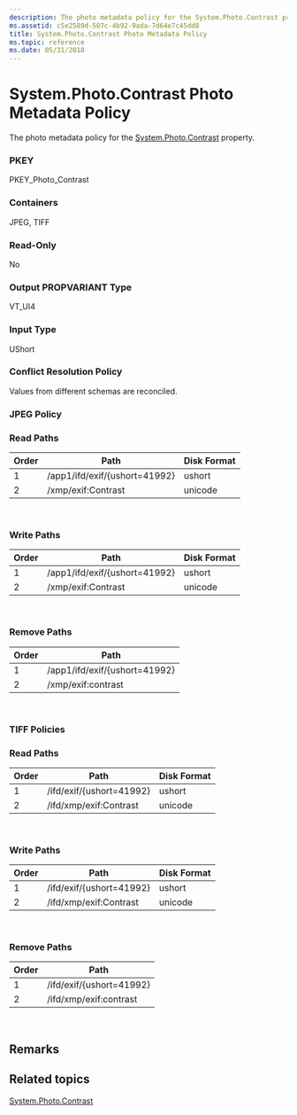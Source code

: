 ```yaml
---
description: The photo metadata policy for the System.Photo.Contrast property.
ms.assetid: c5e2589d-507c-4b92-9ada-7d64e7c45dd8
title: System.Photo.Contrast Photo Metadata Policy
ms.topic: reference
ms.date: 05/31/2018
---
```


# System.Photo.Contrast Photo Metadata Policy

The photo metadata policy for the [System.Photo.Contrast](../properties/props-system-photo-contrast.md) property.

### PKEY

PKEY\_Photo\_Contrast

### Containers

JPEG, TIFF

### Read-Only

No

### Output PROPVARIANT Type

VT\_UI4

### Input Type

UShort

### Conflict Resolution Policy

Values from different schemas are reconciled.

### JPEG Policy

### Read Paths



| Order | Path                          | Disk Format |
|-------|-------------------------------|-------------|
| 1     | /app1/ifd/exif/{ushort=41992} | ushort      |
| 2     | /xmp/exif:Contrast            | unicode     |



 

### Write Paths



| Order | Path                          | Disk Format |
|-------|-------------------------------|-------------|
| 1     | /app1/ifd/exif/{ushort=41992} | ushort      |
| 2     | /xmp/exif:Contrast            | unicode     |



 

### Remove Paths



| Order | Path                          |
|-------|-------------------------------|
| 1     | /app1/ifd/exif/{ushort=41992} |
| 2     | /xmp/exif:contrast            |



 

### TIFF Policies

### Read Paths



| Order | Path                     | Disk Format |
|-------|--------------------------|-------------|
| 1     | /ifd/exif/{ushort=41992} | ushort      |
| 2     | /ifd/xmp/exif:Contrast   | unicode     |



 

### Write Paths



| Order | Path                     | Disk Format |
|-------|--------------------------|-------------|
| 1     | /ifd/exif/{ushort=41992} | ushort      |
| 2     | /ifd/xmp/exif:Contrast   | unicode     |



 

### Remove Paths



| Order | Path                     |
|-------|--------------------------|
| 1     | /ifd/exif/{ushort=41992} |
| 2     | /ifd/xmp/exif:contrast   |



 

## Remarks

## Related topics

<dl> <dt>

[System.Photo.Contrast](../properties/props-system-photo-contrast.md)
</dt> </dl>

 

 
